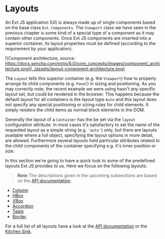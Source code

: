 # Layouts

An Ext JS application (UI) is always made up of single components based on the
base class `Ext.Components`. The `Viewport` class we have seen in the previous
chapter is some kind of a special type of a component as it may contain other
components. Once Ext JS components are inserted into a superior container, its
layout properties must be defined (according to the requirement by your
application).

![Component architecture, source: https://docs.sencha.com/extjs/6.0/core_concepts/images/component_architecture.png](../assets/layout-component-architecture.png)

The `Layout` tells this superior container (e.g. the `Viewport`) how to properly
arrange its child components (e.g. `Panel`) in sizing and positioning. As you
may correctly note, the recent example we were using hasn't any specific layout
set, but could be rendered in the browser. This happens because the default
layout for all containers is the layout type `Auto` and this layout does not
specify any special positioning or sizing rules for child elements. It simply
renders the child items as normal block elements in the DOM.

Generally the layout of a `Container` has the be set via the `layout` configuration
attribute. In most cases it's satisfactory to set the name of the requested layout
as a simple string (e.g. <code>&#39;auto&#39;</code>) only, but there are layouts
available where a full object, specifying the layout options in more detail, are
allowed. Furthermore several layouts hold particular attributes related to the child
components of the container specifying e.g. it's inner position or size.

In this section we're going to have a quick look to some of the predefined
layouts Ext JS provides to us. Here we focus on the following layouts:

> **Note** The descriptions given in the upcoming subsections are based on the
           [API documentation](http://docs.sencha.com/extjs/6.0/6.0.0-classic/#!/api/Ext.layout.Layout).

* [Column](./column.md)
* [HBox](./hbox.md)
* [VBox](./vbox.md)
* [Accordion](./accordion.md)
* [Table](./table.md)
* [Border](./border.md)

For a full list of all layouts have a look at the [API documentation](http://docs.sencha.com/extjs/6.0/6.0.0-classic/#!/api/Ext.layout.Layout)
or the [Kitchen Sink](http://examples.sencha.com/extjs/6.0.0/examples/kitchensink/#layouts).
